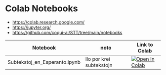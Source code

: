 # Colab Notebooks 

* https://colab.research.google.com/
* https://jupyter.org/
* https://github.com/coqui-ai/STT/tree/main/notebooks


| Notebook | noto | Link to Colab |
|----------------|-------------|-------------|
|Subtekstoj_en_Esperanto.ipynb| Ilo por krei subtekstojn |[![Open In Colab](https://colab.research.google.com/assets/colab-badge.svg)](https://colab.research.google.com/github/parolteknologio/stt-esperanto/blob/master/colab-notebooks/Subtekstoj_en_Esperanto.ipynb) |
